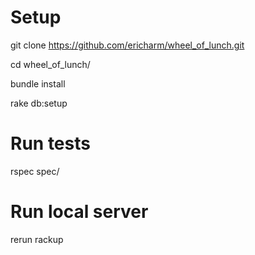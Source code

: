 # Setup

git clone https://github.com/ericharm/wheel_of_lunch.git

cd wheel_of_lunch/

bundle install

rake db:setup

# Run tests

rspec spec/

# Run local server

rerun rackup

